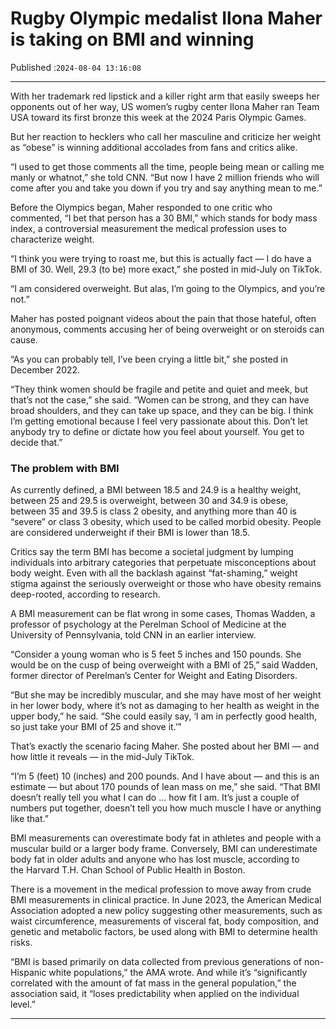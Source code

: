 # Rugby Olympic medalist Ilona Maher is taking on BMI and winning

Published :`2024-08-04 13:16:08`

---

With her trademark red lipstick and a killer right arm that easily sweeps her opponents out of her way, US women’s rugby center Ilona Maher ran Team USA toward its first bronze this week at the 2024 Paris Olympic Games.

But her reaction to hecklers who call her masculine and criticize her weight as “obese” is winning additional accolades from fans and critics alike.

“I used to get those comments all the time, people being mean or calling me manly or whatnot,” she told CNN. “But now I have 2 million friends who will come after you and take you down if you try and say anything mean to me.”

Before the Olympics began, Maher responded to one critic who commented, “I bet that person has a 30 BMI,” which stands for body mass index, a controversial measurement the medical profession uses to characterize weight.

“I think you were trying to roast me, but this is actually fact — I do have a BMI of 30. Well, 29.3 (to be) more exact,” she posted in mid-July on TikTok.

“I am considered overweight. But alas, I’m going to the Olympics, and you’re not.”

Maher has posted poignant videos about the pain that those hateful, often anonymous, comments accusing her of being overweight or on steroids can cause.

“As you can probably tell, I’ve been crying a little bit,” she posted in December 2022.

“They think women should be fragile and petite and quiet and meek, but that’s not the case,” she said. “Women can be strong, and they can have broad shoulders, and they can take up space, and they can be big. I think I’m getting emotional because I feel very passionate about this. Don’t let anybody try to define or dictate how you feel about yourself. You get to decide that.”

### The problem with BMI

As currently defined, a BMI between 18.5 and 24.9 is a healthy weight, between 25 and 29.5 is overweight, between 30 and 34.9 is obese, between 35 and 39.5 is class 2 obesity, and anything more than 40 is “severe” or class 3 obesity, which used to be called morbid obesity. People are considered underweight if their BMI is lower than 18.5.

Critics say the term BMI has become a societal judgment by lumping individuals into arbitrary categories that perpetuate misconceptions about body weight. Even with all the backlash against “fat-shaming,” weight stigma against the seriously overweight or those who have obesity remains deep-rooted, according to research.

A BMI measurement can be flat wrong in some cases, Thomas Wadden, a professor of psychology at the Perelman School of Medicine at the University of Pennsylvania, told CNN in an earlier interview.

“Consider a young woman who is 5 feet 5 inches and 150 pounds. She would be on the cusp of being overweight with a BMI of 25,” said Wadden, former director of Perelman’s Center for Weight and Eating Disorders.

“But she may be incredibly muscular, and she may have most of her weight in her lower body, where it’s not as damaging to her health as weight in the upper body,” he said. “She could easily say, ‘I am in perfectly good health, so just take your BMI of 25 and shove it.’”

That’s exactly the scenario facing Maher. She posted about her BMI — and how little it reveals — in the mid-July TikTok.

“I’m 5 (feet) 10 (inches) and 200 pounds. And I have about — and this is an estimate — but about 170 pounds of lean mass on me,” she said. “That BMI doesn’t really tell you what I can do … how fit I am. It’s just a couple of numbers put together, doesn’t tell you how much muscle I have or anything like that.”

BMI measurements can overestimate body fat in athletes and people with a muscular build or a larger body frame. Conversely, BMI can underestimate body fat in older adults and anyone who has lost muscle, according to the Harvard T.H. Chan School of Public Health in Boston.

There is a movement in the medical profession to move away from crude BMI measurements in clinical practice. In June 2023, the American Medical Association adopted a new policy suggesting other measurements, such as waist circumference, measurements of visceral fat, body composition, and genetic and metabolic factors, be used along with BMI to determine health risks.

“BMI is based primarily on data collected from previous generations of non-Hispanic white populations,” the AMA wrote. And while it’s “significantly correlated with the amount of fat mass in the general population,” the association said, it “loses predictability when applied on the individual level.”

---

